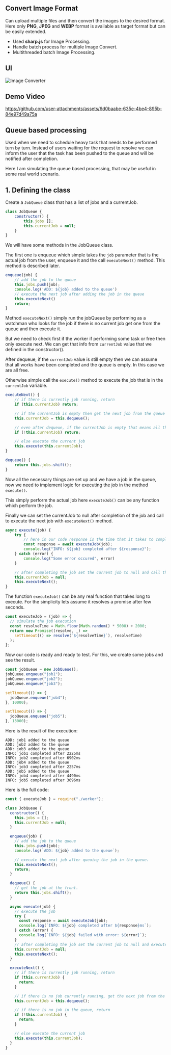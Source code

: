 ## Convert Image Format

Can upload multiple files and then convert the images to the desired format. Here only **PNG**, **JPEG** and **WEBP** format is available as target format but can be easily extended.

- Used **sharp.js** for Image Processing.
- Handle batch process for multiple Image Convert.
- Multithreaded batch Image Processing.

## UI
![Image Converter](./Image%20Converter.png)

## Demo Video
https://github.com/user-attachments/assets/6d0baabe-635e-4be4-895b-84e97d49a75a

## Queue based processing

Used when we need to schedule heavy task that needs to be performed turn by turn. Instead of users waiting for the request to resolve we can inform the user that the task has been pushed to the queue and will be notified after completion.

Here I am simulating the queue based processing, that may be useful in some real world scenario.

## 1. Defining the class

Create a `JobQueue` class that has a list of jobs and a currentJob.

```javascript
class JobQueue {
    constructor() {
        this.jobs [];
        this.currentJob = null;
    }
}
```

We will have some methods in the JobQueue class.

The first one is enqueue which simple takes the `job` parameter that is the actual job from the user, enqueue it and the call `executeNext()` method. This method is described later.

```javascript
enqueue(job) {
    // add the job to the queue
    this.jobs.push(job);
    console.log('ADD: ${job} added to the queue')
    // execute the next job after adding the job in the queue
    this.executeNext()
    return;
}
```

Method `executeNext()` simply run the jobQueue by performing as a watchman who looks for the job if there is no current job get one from the queue and then execute it.

But we need to check first if the worker if performing some task or free then only execute next. We can get that info from `currentJob` value that we defined in the constructor().

After dequeue, if the `currentJob` value is still empty then we can assume that all works have been completed and the queue is empty. In this case we are all free.

Otherwise simple call the `execute()` method to execute the job that is in the `currentJob` variable.

```javascript
executeNext() {
    // if there is currently job running, return
    if (this.currentJob) return;

    // if the currentJob is empty then get the next job from the queue
    this.currentJob = this.dequeue();

    // even after dequeue, if the currentJob is empty that means all the jobs are completed.
    if (!this.currentJob) return;

    // else execute the current job
    this.execute(this.currentJob);
}

dequeue() {
    return this.jobs.shift();
}
```

Now all the necessary things are set up and we have a job in the queue, now we need to implement logic for executing the job in the method `execute()`.

This simply perform the actual job here `executeJob()` can be any function which perform the job.

Finally we can set the currentJob to null after completion of the job and call to execute the next job with `executeNext()` method.

```javascript
async execute(job) {
    try {
        // here in our code response is the time that it takes to complete the job
        const response = await executeJob(job);
        console.log("INFO: ${job} completed after ${response}");
    } catch (error) {
        console.log("Some error occured", error)
    }

    // after completing the job set the current job to null and call the executeNext method.
    this.currentJob = null;
    this.executeNext();
}
```

The function `executeJob()` can be any real function that takes long to execute. For the simplicity lets assume it resolves a promise after few seconds.

```javascript
const executeJob = (job) => {
  // simulate the job execution
  const resolveTime = Math.floor(Math.random() * 5000) + 2000;
  return new Promise((resolve, _) =>
    setTimeout(() => resolve(`${resolveTime}`), resolveTime)
  );
};
```

Now our code is ready and ready to test. For this, we create some jobs and see the result.

```javascript
const jobQueue = new JobQueue();
jobQueue.enqueue("job1");
jobQueue.enqueue("job2");
jobQueue.enqueue("job3");

setTimeout(() => {
  jobQueue.enqueue("job4");
}, 10000);

setTimeout(() => {
  jobQueue.enqueue("job5");
}, 13000);
```

Here is the result of the execution:

```
ADD: job1 added to the queue
ADD: job2 added to the queue
ADD: job3 added to the queue
INFO: job1 completed after 2225ms
INFO: job2 completed after 6902ms
ADD: job4 added to the queue
INFO: job3 completed after 2257ms
ADD: job5 added to the queue
INFO: job4 completed after 4490ms
INFO: job5 completed after 3696ms
```

Here is the full code:

```javascript
const { executeJob } = require("./worker");

class JobQueue {
  constructor() {
    this.jobs = [];
    this.currentJob = null;
  }

  enqueue(job) {
    // add the job to the queue
    this.jobs.push(job);
    console.log(`ADD: ${job} added to the queue`);

    // execute the next job after queuing the job in the queue.
    this.executeNext();
    return;
  }

  dequeue() {
    // get the job at the front.
    return this.jobs.shift();
  }

  async execute(job) {
    // execute the job
    try {
      const response = await executeJob(job);
      console.log(`INFO: ${job} completed after ${response}ms`);
    } catch (error) {
      console.log(`INFO: ${job} failed with error: ${error}`);
    }
    // after completing the job set the current job to null and execute the next job
    this.currentJob = null;
    this.executeNext();
  }

  executeNext() {
    // if there is currently job running, return
    if (this.currentJob) {
      return;
    }

    // if there is no job currently running, get the next job from the queue
    this.currentJob = this.dequeue();

    // if there is no job in the queue, return
    if (!this.currentJob) {
      return;
    }

    // else execute the current job
    this.execute(this.currentJob);
  }
}
```
